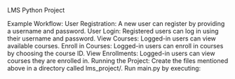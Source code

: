 LMS Python Project

Example Workflow:
    User Registration: A new user can register by providing a username and password.
User Login: Registered users can log in using their username and password.
View Courses: Logged-in users can view available courses.
Enroll in Courses: Logged-in users can enroll in courses by choosing the course ID.
View Enrollments: Logged-in users can view courses they are enrolled in.
Running the Project:
Create the files mentioned above in a directory called lms_project/.
Run main.py by executing:
